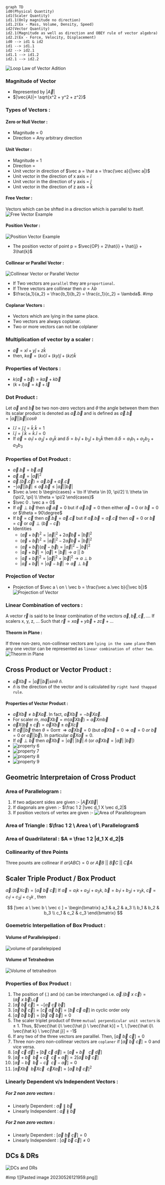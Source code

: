 
```mermaid
graph TD
id0(Physical Quantity)
id1(Scaler Quantity)
id1.1(Only magnitude no direction)
id1.2(Ex - Mass, Volume, Density, Speed)
id2(Vector Quantity)
id2.1(Magnitude as well as direction and OBEY rule of vector algebra)
id2.2(Ex - Force, Velocity, Displacement)
id0 --> id1 & id2
id1 --> id1.1
id2 --> id2.1
id1.1 --> id1.2
id2.1 --> id2.2
```

![Loop Law of Vector Adition](images/looplaw.png)

### Magnitude of Vector
- Represented by $|\vec{A}|$
- $|\vec{A}|= \sqrt{x^2 + y^2 + z^2}$

### Types of Vectors :

#### Zero or Null Vector :
- Magnitude = 0
- Direction = Any arbitrary direction

#### Unit Vector :
- Magnitude = 1
- Direction = 
- Unit vector in direction of $\vec a = \hat a = \frac{\vec a}{|\vec a|}$ 
- Unit vector in the direction of x axis = $\hat i$
- Unit vector in the direction of y axis = $\hat j$
- Unit vector in the direction of z axis = $\hat k$

#### Free Vector :
Vectors which can be shfted in a direction which is parrallel to itself.
![Free Vector Example](images/freeVector.png)

#### Position Vector :
![Position Vector Example](images/positionVector.png)
- The position vector of point p = $\vec{OP} = 2\hat{i} + \hat{j} + 3\hat{k}$

#### Collinear or Parallel Vector :
![Collinear Vector or Parallel Vector](images/cpVector.png)
- If Two vectors are `parallel` they are `proportional`.
- If Three vectors are collinear then $a  = \lambda b$
- $\frac{a_1}{a_2} = \frac{b_1}{b_2} = \frac{c_1}{c_2} = \lambda$. #imp 

#### Coplanar Vectors :
- Vectors which are lying in the same place.
- Two vectors are always coplanar.
- Two or more vectors can not be colplaner

### Multiplication of vector by a scaler :
- $\vec a = x\hat i + y \hat j + z \hat  k$
- then, $k\vec a = (kx)\hat i + (ky)\hat j + (kz)\hat k$

### Properties of Vectors :
- $k(\vec a + \vec b) = k\vec a + k\vec b$
- $(k + l)\vec a = \vec k + \vec l$

### Dot Product :
Let $\vec a$ and $\vec b$ be two non-zero vectors and $\theta$ the angle between them then its scalar product is denoted as $\vec a . \vec b$ and is defined as
$\vec a . \vec b = |\vec a||\vec b|cos\theta$
- $\hat i . \hat i = \hat j . \hat j = \hat k . \hat k = 1$
- $\hat i . \hat j = \hat j . \hat k = \hat k . \hat i = 0$
- If $\vec a = a_1\hat i + a_2\hat j + a_3\hat k$ and $\hat b = b_1\hat i + b_2\hat j + b_3\hat k$  then $\hat a . \hat b = a_1b_1 + a_2b_2 + a_3b_3$

### Properties of Dot Product :
- $\vec a . \vec b = \vec b . \vec a$
- $\vec a.\vec a = |\vec a|^2$
- $\vec a.(\vec b . \vec c) = \vec a . \vec b + \vec a . \vec c$
- $-|\vec a| |\vec b|\le \vec a.\vec b \le |\vec a| |\vec b|$
- $\vec a.\vec b \begin{cases} + \to If \theta \in [0, \pi/2] \\ \theta \in (\pi/2, \pi] \\ \theta = \pi/2 \end{cases}$
- $\vec 0 . \vec a = 0$
- If $\vec a\perp\vec b$ then $\vec a.\vec a = 0$ but if $\vec a.\vec b = 0$ then either $\vec a$ = 0 or $\vec b = 0$ or $\theta = 90\degree$
- If $\vec b = \vec c$ then $\vec a.\vec b = \vec a.\vec c$ but if $\vec a.\vec b = \vec a.\vec c$ then $\vec a = 0$ or $\vec b = \vec c$ or $\vec a \perp (\vec b - \vec c)$
- Identities
	- $(\vec a + \vec b)^2 = |\vec a|^2 + 2\vec a\vec b +|\vec b|^2$
	- $(\vec a + \vec b)^2 = |\vec a|^2 - 2\vec a\vec b +|\vec b|^2$
	- $(\vec a + \vec b)(\vec a - \vec b) = |\vec a|^2 - |\vec b|^2$
	- $|\vec a + \vec b| = |\vec a| + |\vec b| \to a\ || \ b$
	- $|\vec a + \vec b|^2 = |\vec a|^2 + |\vec b|^2 \to a\ \perp \ b$
	- $|\vec a + \vec b| = |\vec a - \vec b| \to \vec a \perp \vec b$

### Projection of Vector
- Projection of $\vec a \ on \ \vec b = \frac{\vec a.\vec b}{|\vec b|}$
![Projection of Vector](images/projectionVector.png)

### Linear Combination of vectors :
A vector $\vec r$ is said to be linear combination of the vectors $\vec a, \vec b, \vec c, ...$.
If scalers x, y, z, ... Such that $\vec r = x \vec a + y\vec b + z\vec c + ...$

#### Theorm in Plane : 
If three non-zero, non-collinear vectors are `lying in the same plane` then any one vector can be represented as `linear combination of other two`.
![Theorm in Plane](images/linearCombination.png)

## Cross Product or Vector Product :
- $\vec a X \vec b = |\vec a||\vec b|sin\theta \ \hat n$.
- $\hat n$ is the direction of the vector and is calculated by `right hand thappad rule`.

#### Properties of Vector Product :
- $\vec a X \vec b \neq \vec b X \vec a$. In fact, $\vec a X \vec b = -\vec b X \vec a$.
- For scaler m, $m\vec a X \vec b = m(\vec a X \vec b) = \vec a X m\vec b$
- $\vec a X (\vec b \pm \vec c) = \vec a X \vec b \pm \vec aX\vec c$
- If $\vec a || \vec b$ then $\theta = 0 or \pi\ \Longrightarrow \vec a X \vec b = 0$ (but $\vec a X \vec b = 0 \Longrightarrow \vec a = 0 \ or \ \vec b = 0 \ or\ \vec a || \vec b$). In particular $\vec a X \vec a = 0$.
- If $\vec a \perp \vec b$ then $\vec a X \vec b = |\vec a|\ |\vec b|\ \hat n$ (or $\vec a X \vec b = |\vec a| \ |\vec b|$)
- ![property 6](images/property6.png)
- ![property 7](images/property7.png)
- ![property 8](images/property8.png)
- ![property 9](images/property9.png)

## Geometric Interpretaion of Cross Product
### Area of Parallelogram :
1.  If two adjacent sides are given :- $|\vec A X \vec B|$
2. If diagonals are given :- $\frac 1 2 |\vec d_1 X \vec d_2|$
3. If position vectors of vertex are given :-
![Area of Parallelogream](images/case4.png)

### Area of Triangle : $\frac 1 2 \ Area \ of \ Parallelogram$

### Area of Quadrilateral : $A = \frac 1 2 |d_1 X d_2|$

### Collinearity of thre Points
Three pounts are collinear if $ar(ABC) = 0 \ or\ \vec AB \ ||\ \vec BC \ || \ \vec CA$

## Scaler Triple Product / Box Product
$\vec a.(\vec b X \vec c) = [\vec a \ \vec b \ \vec c]$ 
If $\vec  a = a_ik + a_2j + a_3 k, \ \vec b = b_1i+ b_2j+v_3k, \ \vec c = c_1i + c_2j + c_3k$ , then 

$$
[\vec a \ \vec b \ \vec c ] = \begin{bmatrix} a_1 & a_2 & a_3 \\ b_1 & b_2 & b_3 \\ c_1 & c_2 & c_3 \end{bmatrix}
$$

### Goemetric Interpellation of Box Product :
#### Volume of Parallelepiped :
![volume of parallelepiped](images/parallelepiped.png)

#### Volume of Tetrahedron
![Volume of tetrahedron](images/tetrahedron.png)

### Properties of Box Product :
1. The position of (.) and (x) can be interchanged i.e. $\vec a . (\vec b \ x \ \vec c) = (\vec a \ x \ \vec b).\vec c$
2. $[\vec a \ \vec b \ \vec c] = -[\vec a \ \vec c \ \vec b]$
3. $[\vec a \ \vec b \ \vec c] = [\vec c \ \vec a \ \vec b] = [\vec b \ \vec c \ \vec a]$ in cyclic order only
4. $[\vec a\ \vec b \ \vec b] = [\vec b \ \vec a \ \vec b] = 0$
5. The scaler triplet product of  three `mutual perpendicular unit vectors` is $\pm$ 1. Thus, $[\vec{\hat i}\ \vec{\hat j} \ \vec{\hat k}] = 1, \  [\vec{\hat i}\ \vec{\hat k} \ \vec{\hat j}] = -1$ 
6. If any two of the three vectors are paralllel. Then, $[\vec a \ \vec b \ \vec c] = 0$
7. Three non-zero non-collinear vectors are `coplaner` if $[\vec a \ \vec b \ \vec c] = 0$ and vice versa.
8. $[\vec a \ \vec c \ \vec d] + [\vec b \ \vec c \ \vec d] = [\vec a+\vec b \ \ \  \vec c \ \vec d]$
9. $[\vec a + \vec b \ \ \vec b+ \vec c  \ \ \vec c + \vec a] = 2[\vec a \ \vec b \ \vec c]$
10. $[\vec a - \vec b \ \ \vec b - \vec c  \ \ \vec c - \vec a] = 0$
11. $[\vec a X \vec b \ \ \vec bX \vec c  \ \ \vec c X\vec a] = [\vec a \ \vec b \ \vec c]^2$

### Linearly Dependent v/s Independent Vectors :
##### For 2 non zero vectors :
- Linearly Dependent : $\vec a \parallel \vec b$
- Linearly Independent : $\vec a \nparallel \vec b$

##### For 2 non zero vectors :
- Linearly Dependent : $[\vec a \ \vec b \ \vec c] = 0$
- Linearly Independent : $[\vec a \ \vec b \ \vec c] \neq 0$

## DCs & DRs
![DCs and DRs](images/dcsdrs.png)

#imp
![[Pasted image 20230526121959.png]]